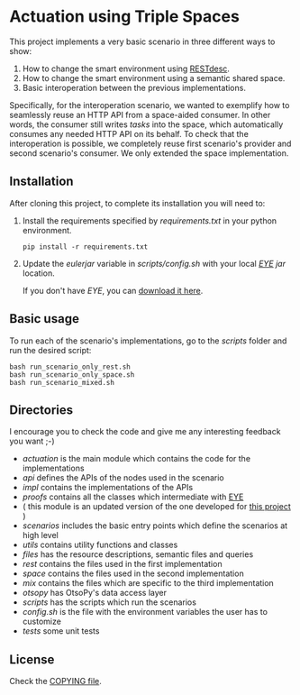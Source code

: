 Actuation using Triple Spaces
=============================

This project implements a very basic scenario in three different ways to show:

 1. How to change the smart environment using [RESTdesc](http://restdesc.org).
 1. How to change the smart environment using a semantic shared space.
 1. Basic interoperation between the previous implementations.


Specifically, for the interoperation scenario, we wanted to exemplify how to seamlessly reuse an HTTP API from a space-aided consumer.
In other words, the consumer still writes _tasks_ into the space, which automatically consumes any needed HTTP API on its behalf.
To check that the interoperation is possible, we completely reuse first scenario's provider and second scenario's consumer.
We only extended the space implementation.


Installation
------------

After cloning this project, to complete its installation you will need to:

 1. Install the requirements specified by _requirements.txt_ in your python environment.

        pip install -r requirements.txt

 2. Update the _eulerjar_ variable in _scripts/config.sh_ with your local _[EYE](http://eulersharp.sourceforge.net/) jar_ location.
    
    If you don't have _EYE_, you can [download it here](http://sourceforge.net/projects/eulersharp/files/eulersharp/).


Basic usage
-----------

To run each of the scenario's implementations, go to the _scripts_ folder and run the desired script:

    bash run_scenario_only_rest.sh
    bash run_scenario_only_space.sh
    bash run_scenario_mixed.sh


Directories
-----------

I encourage you to check the code and give me any interesting feedback you want ;-)

 * _actuation_ is the main module which contains the code for the implementations
  * _api_ defines the APIs of the nodes used in the scenario
  * _impl_ contains the implementations of the APIs
  * _proofs_ contains all the classes which intermediate with [EYE](http://eulersharp.sourceforge.net/)
   * ( this module is an updated version of the one developed for [this project](https://github.com/gomezgoiri/actuationInSpaceThroughRESTdesc) )
  * _scenarios_ includes the basic entry points which define the scenarios at high level
  * _utils_ contains utility functions and classes
 * _files_ has the resource descriptions, semantic files and queries
  * _rest_ contains the files used in the first implementation
  * _space_ contains the files used in the second implementation
  * _mix_ contains the files which are specific to the third implementation
 * _otsopy_ has OtsoPy's data access layer
 * _scripts_ has the scripts which run the scenarios
  * _config.sh_ is the file with the environment variables the user has to customize
 * _tests_ some unit tests


License
-------

Check the [COPYING file](https://github.com/gomezgoiri/actuationOnTripleSpace/blob/master/COPYING).
